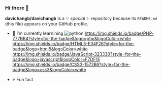 ### Hi there 👋

**davichangb/davichangb** is a ✨ _special_ ✨ repository because its `README.md` (this file) appears on your GitHub profile.

- 🌱 I’m currently learnining
![python]({https://img.shields.io/badge/Python-FFD43B?style=for-the-badge&logo=python&logoColor=blue})
https://img.shields.io/badge/PHP-777BB4?style=for-the-badge&logo=php&logoColor=white
https://img.shields.io/badge/HTML5-E34F26?style=for-the-badge&logo=html5&logoColor=white
https://img.shields.io/badge/JavaScript-323330?style=for-the-badge&logo=javascript&logoColor=F7DF1E
https://img.shields.io/badge/CSS3-1572B6?style=for-the-badge&logo=css3&logoColor=white

- ⚡ Fun fact 

